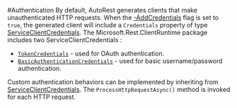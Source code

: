 #Authentication
By default, AutoRest generates clients that make unauthenticated HTTP requests. When the [-AddCredentials](cli.md) flag is set to `true`, the generated client will include a `Credentials` property of type [ServiceClientCredentials](../ClientRuntimes/CSharp/Microsoft.Rest.ClientRuntime/ServiceClientCredentials.cs). The Microsoft.Rest.ClientRuntime package includes two ServiceClientCredentials : 

 * [`TokenCredentials`](../ClientRuntimes/CSharp/Microsoft.Rest.ClientRuntime/TokenCredentials.cs) - used for OAuth authentication.
 * [`BasicAuthenticationCredentials`](../ClientRuntimes/CSharp/Microsoft.Rest.ClientRuntime/BasicAuthenticationCredentials.cs) - used for basic username/password authentication.

Custom authentication behaviors can be implemented by inheriting from [ServiceClientCredentials](../ClientRuntimes/CSharp/Microsoft.Rest.ClientRuntime/ServiceClientCredentials.cs). The `ProcessHttpRequestAsync()` method is invoked for each HTTP request.
